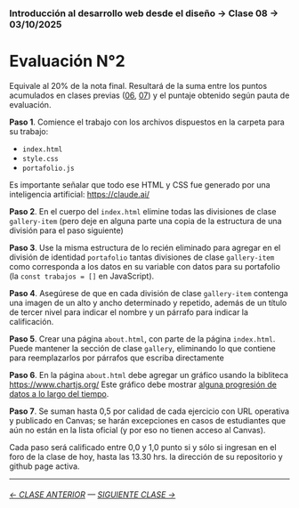 ### Introducción al desarrollo web desde el diseño → Clase 08 → 03/10/2025

# Evaluación N°2

Equivale al 20% de la nota final. Resultará de la suma entre los puntos acumulados en clases previas ([06](https://github.com/profesorfaco/opr/tree/main/clase-06), [07](https://github.com/profesorfaco/opr/tree/main/clase-07)) y el puntaje obtenido según pauta de evaluación.

**Paso 1**. Comience el trabajo con los archivos dispuestos en la carpeta para su trabajo: 

- `index.html`
- `style.css`
- `portafolio.js`

Es importante señalar que todo ese HTML y CSS fue generado por una inteligencia artificial: https://claude.ai/

**Paso 2**. En el cuerpo del `index.html` elimine todas las divisiones de clase `gallery-item` (pero deje en alguna parte una copia de la estructura de una división para el paso siguiente)

**Paso 3**. Use la misma estructura de lo recién eliminado para agregar en el división de identidad `portafolio` tantas divisiones de clase `gallery-item` como corresponda a los datos en su variable con datos para su portafolio (la `const trabajos = []` en JavaScript).

**Paso 4**. Asegúrese de que en cada división de clase `gallery-item` contenga una imagen de un alto y ancho determinado y repetido, además de un título de tercer nivel para indicar el nombre y un párrafo para indicar la calificación.
 
**Paso 5**. Crear una página `about.html`, con parte de la página `index.html`. Puede mantener la sección de clase `gallery`, eliminando lo que contiene para reemplazarlos por párrafos que escriba directamente 

**Paso 6**. En la página `about.html` debe agregar un gráfico usando la bibliteca https://www.chartjs.org/ Este gráfico debe mostrar [alguna progresión de datos a lo largo del tiempo](https://datavizcatalogue.com/ES/buscar/datos_a_lo_largo_del_tiempo.html).

**Paso 7**. Se suman hasta 0,5 por calidad de cada ejercicio con URL operativa y publicado en Canvas; se harán excepciones en casos de estudiantes que aún no están en la lista oficial (y por eso no tienen acceso al Canvas).

Cada paso será calificado entre 0,0 y 1,0 punto si y sólo si ingresan en el foro de la clase de hoy, hasta las 13.30 hrs. la dirección de su repositorio y github page activa. 


- - - - - - - - - - - - -

###### [← CLASE ANTERIOR](https://github.com/profesorfaco/opr/tree/main/clase-07) — [SIGUIENTE CLASE →](https://github.com/profesorfaco/opr/tree/main/clase-09)

